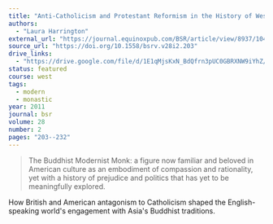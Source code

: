 ```yaml
---
title: "Anti-Catholicism and Protestant Reformism in the History of Western Imagery of the Buddhist Monk: Some Roots of the Modernist Monk"
authors:
  - "Laura Harrington"
external_url: "https://journal.equinoxpub.com/BSR/article/view/8937/10406"
source_url: "https://doi.org/10.1558/bsrv.v28i2.203"
drive_links:
  - "https://drive.google.com/file/d/1E1qMjsKxN_BdQfrn3pUC0GBRXNW9iYhZ/view?usp=drivesdk"
status: featured
course: west
tags:
  - modern
  - monastic
year: 2011
journal: bsr
volume: 28
number: 2
pages: "203--232"
---
```


> The Buddhist Modernist Monk: a figure now familiar and beloved in American culture as an embodiment of compassion and rationality, yet with a history of prejudice and politics that has yet to be meaningfully explored.

How British and American antagonism to Catholicism shaped the English-speaking world's engagement with Asia's Buddhist traditions.
